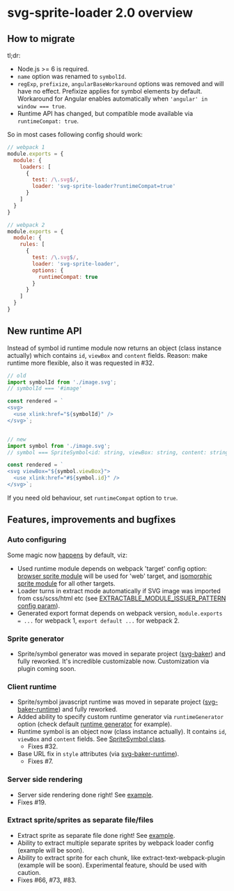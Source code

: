# svg-sprite-loader 2.0 overview

## How to migrate

tl;dr:
- Node.js >= 6 is required.
- `name` option was renamed to `symbolId`.
- `regExp`, `prefixize`, `angularBaseWorkaround` options was removed and will have no effect.
  Prefixize applies for symbol elements by default. Workaround for Angular enables automatically when `'angular' in window === true`.
- Runtime API has changed, but compatible mode available via `runtimeCompat: true`.

So in most cases following config should work:

```js
// webpack 1
module.exports = {
  module: {
    loaders: [
      {
        test: /\.svg$/,
        loader: 'svg-sprite-loader?runtimeCompat=true'
      }
    ]
  }
}

// webpack 2
module.exports = {
  module: {
    rules: [
      {
        test: /\.svg$/,
        loader: 'svg-sprite-loader',
        options: {
          runtimeCompat: true
        }
      }
    ]
  }
}
```

## New runtime API

Instead of symbol id runtime module now returns an object (class instance actually) which contains `id`, `viewBox` and `content` fields.
Reason: make runtime more flexible, also it was requested in #32.
 
```js
// old
import symbolId from './image.svg';
// symbolId === '#image'

const rendered = `
<svg>
  <use xlink:href="${symbolId}" />
</svg>`;


// new
import symbol from './image.svg';
// symbol === SpriteSymbol<id: string, viewBox: string, content: string>

const rendered = `
<svg viewBox="${symbol.viewBox}">
  <use xlink:href="#${symbol.id}" />
</svg>`;
```

If you need old behaviour, set `runtimeCompat` option to `true`.

## Features, improvements and bugfixes

### Auto configuring

Some magic now [happens](https://github.com/kisenka/svg-sprite-loader/blob/2.0/lib/configurator.js#L20) by default, viz:

- Used runtime module depends on webpack 'target' config option: [browser sprite module](https://github.com/kisenka/svg-sprite-loader/blob/2.0/runtime/browser-sprite.js) will be used for 'web' target, and [isomorphic sprite module](https://github.com/kisenka/svg-sprite-loader/blob/2.0/runtime/sprite.js) for all other targets.
- Loader turns in extract mode automatically if SVG image was imported from css/scss/html etc (see [EXTRACTABLE_MODULE_ISSUER_PATTERN config param](https://github.com/kisenka/svg-sprite-loader/blob/2.0/lib/config.js#L7)).
- Generated export format depends on webpack version, `module.exports = ...` for webpack 1, `export default ...` for webpack 2.

### Sprite generator

- Sprite/symbol generator was moved in separate project ([svg-baker](https://github.com/kisenka/svg-baker)) and fully reworked. It's incredible customizable now. Customization via plugin coming soon.

### Client runtime

- Sprite/symbol javascript runtime was moved in separate project ([svg-baker-runtime](https://github.com/kisenka/svg-baker/tree/master/packages/svg-baker-runtime)) and fully reworked.
- Added ability to specify custom runtime generator via `runtimeGenerator` option (check default [runtime generator](https://github.com/kisenka/svg-sprite-loader/blob/2.0/lib/runtime-generator.js) for example).
- Runtime symbol is an object now (class instance actually). It contains `id`, `viewBox` and `content` fields. See [SpriteSymbol class](https://github.com/kisenka/svg-baker/blob/edb3814a5ec2d11ef940955739d86d4af7a2474d/packages/svg-baker-runtime/src/symbol.js).
  - Fixes #32.
- Base URL fix in `style` attributes (via [svg-baker-runtime](https://github.com/kisenka/svg-baker/blob/18b2340c0da957204bd5ba4338cc01939048c8b4/packages/svg-baker-runtime/test/browser-utils.test.js#L77)).
  - Fixes #7.

### Server side rendering

- Server side rendering done right! See [example](https://github.com/kisenka/svg-sprite-loader/tree/2.0/examples/server-side-rendering).
- Fixes #19.

### Extract sprite/sprites as separate file/files

- Extract sprite as separate file done right! See [example](https://github.com/kisenka/svg-sprite-loader/tree/2.0/examples/extract-sprite).
- Ability to extract multiple separate sprites by webpack loader config (example will be soon).
- Ability to extract sprite for each chunk, like extract-text-webpack-plugin (example will be soon). Experimental feature, should be used with caution.
- Fixes #66, #73, #83.


